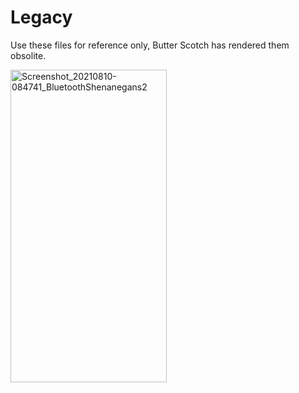 # Legacy
Use these files for reference only, Butter Scotch has rendered them obsolite.
<p float="left">
  <img src="https://user-images.githubusercontent.com/77077715/132693821-5caff48e-5c7f-4268-8d29-f0ec3e5e06dc.jpg" alt="Screenshot_20210810-084741_BluetoothShenanegans2" width="250" height="500">
</p>
